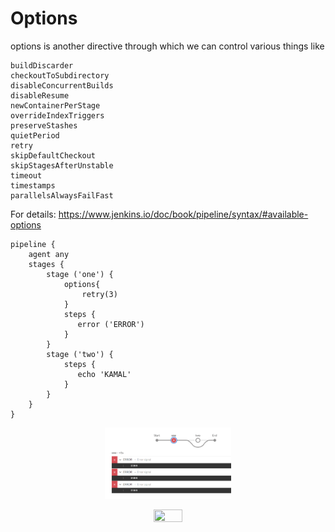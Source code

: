 # Options

options is another directive through which we can control various things like

```
buildDiscarder
checkoutToSubdirectory
disableConcurrentBuilds
disableResume
newContainerPerStage
overrideIndexTriggers
preserveStashes
quietPeriod
retry
skipDefaultCheckout
skipStagesAfterUnstable
timeout
timestamps
parallelsAlwaysFailFast
```

For details: https://www.jenkins.io/doc/book/pipeline/syntax/#available-options


```
pipeline {
    agent any
    stages {
        stage ('one') {
            options{
                retry(3)
            }
            steps {
               error ('ERROR') 
            }
        }
        stage ('two') {
            steps {
               echo 'KAMAL'
            }
        }
    }
}
```

<p align="center">
<img src="/images/options_retry.png" width="40%" height="40%">
</p>


<p align="center">
<a href="https://www.youtube.com/c/xtremeexcel?sub_confirmation=1"><img src="/images/subscribe.gif" width="30%" height="30%"></a>
</p>
